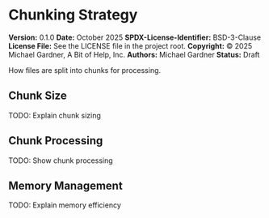 # Chunking Strategy

**Version:** 0.1.0
**Date:** October 2025
**SPDX-License-Identifier:** BSD-3-Clause
**License File:** See the LICENSE file in the project root.
**Copyright:** © 2025 Michael Gardner, A Bit of Help, Inc.
**Authors:** Michael Gardner
**Status:** Draft

How files are split into chunks for processing.

## Chunk Size

TODO: Explain chunk sizing

## Chunk Processing

TODO: Show chunk processing

## Memory Management

TODO: Explain memory efficiency
